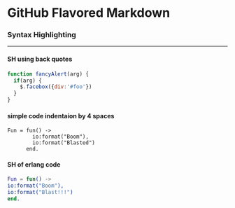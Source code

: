 # GitHub Flavored Markdown
### Syntax Highlighting
---
#### SH using back quotes
```javascript
function fancyAlert(arg) {
  if(arg) {
    $.facebox({div:'#foo'})
  }
}
```
#### simple code indentaion by 4 spaces
    Fun = fun() ->
            io:format("Boom"),
            io:format("Blasted")
          end.
#### SH of erlang code
```erlang
Fun = fun() ->
io:format("Boom"),
io:format("Blast!!!")
end.
```
